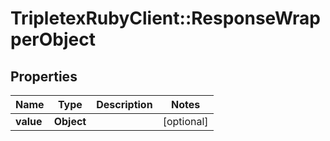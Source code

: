 # TripletexRubyClient::ResponseWrapperObject

## Properties
Name | Type | Description | Notes
------------ | ------------- | ------------- | -------------
**value** | **Object** |  | [optional] 


